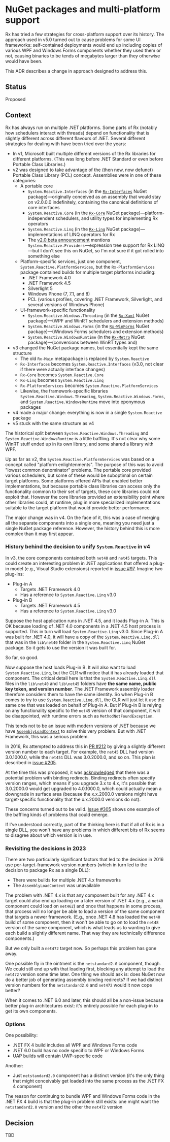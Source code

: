 # NuGet packages and multi-platform support

Rx has tried a few strategies for cross-platform support over its history. The approach used in v5.0 turned out to cause problems for some UI frameworks: self-contained deployments would end up including copies of various WPF and Windows Forms components whether they used them or not, causing binaries to be tends of megabytes larger than they otherwise would have been.

This ADR describes a change in approach designed to address this.

## Status

Proposed

## Context

Rx has always run on multiple .NET platforms. Some parts of Rx (notably how schedulers interact with threads) depend on functionality that is slightly different across different flavours of .NET. Several different strategies for dealing with have been tried over the years:

* In v1, Microsoft built multiple different versions of the Rx libraries for different platforms. (This was long before .NET Standard or even before Portable Class Libraries.)
* v2 was designed to take advantage of the (then new, now defunct) Portable Class Library (PCL) concept. Assemblies were in one of these categories:
  * A portable core
    * `System.Reactive.Interfaces` (in the [`Rx-Interfaces`](https://www.nuget.org/packages/Rx-Interfaces/2.2.5) NuGet package)—originally conceived as an assembly that would stay on v2.0.0.0 indefinitely, containing the canonical definitions of core interfaces
    * `System.Reactive.Core` (in the [`Rx-Core`](https://www.nuget.org/packages/Rx-Core/2.2.5) NuGet package)—platform-independent schedulers, and utility types for implementing Rx operators
    * `System.Reactive.Linq` (in the [`Rx-Linq`](https://www.nuget.org/packages/Rx-Linq/2.2.5) NuGet package)—implementations of LINQ operators for Rx
    * The [v2.0 beta announcement](http://web.archive.org/web/20130522225545/http://blogs.msdn.com/b/rxteam/archive/2012/03/12/reactive-extensions-v2-0-beta-available-now.aspx) mentions `System.Reactive.Providers`—expression tree support for Rx LINQ—but I don't see this on NuGet, so I'm not sure if it got rolled into something else
  * Platform-specific services, just one component, `System.Reactive.PlatformServices`, but the `Rx-PlatformServices` package contained builds for multiple target platforms including:
    * .NET Framework 4.0
    * .NET Framework 4.5
    * Silverlight 5
    * Windows Phone (7, 7.1, and 8)
    * PCL (various profiles, covering .NET Framework, Silverlight, and several versions of Windows Phone)
  * UI-framework-specific functionality
    * `System.Reactive.Windows.Threading` (in the [`Rx-Xaml`](https://www.nuget.org/packages/Rx-Xaml/2.2.5) NuGet package)—(WPF and WinRT schedulers and extension methods)
    * `System.Reactive.Windows.Forms` (in the [`Rx-WinForms`](https://www.nuget.org/packages/Rx-WinForms/2.2.5) NuGet package)—(Windows Forms schedulers and extension methods)
    * `System.Reactive.WindowsRuntime` (in the [`Rx-Metro`](https://www.nuget.org/packages/Rx-Metro/2.2.5) NuGet package)—(conversions between WinRT types and)
* v3 changed the NuGet package names, but essentially kept the same structure
  * The old `Rx-Main` metapackage is replaced by `System.Reactive`
  * `Rx-Interfaces` becomes `System.Reactive.Interfaces` (v3.0, not clear if there were actually interface changes)
  * `Rx-Core` becomes `System.Reactive.Core`
  * `Rx-Linq` becomes `System.Reactive.Linq`
  * `Rx-PlatformServices` becomes `System.Reactive.PlatformServices`
  * Likewise, the framework-specific libraries `System.Reactive.Windows.Threading`, `System.Reactive.Windows.Forms`, and `System.Reactive.WindowsRuntime` move into eponymous packages
* v4 made a major change: everything is now in a single `System.Reactive` package
* v5 stuck with the same structure as v4

The historical split between `System.Reactive.Windows.Threading` and `System.Reactive.WindowsRuntime` is a little baffling. It's not clear why some WinRT stuff ended up in its own library, and some shared a library with WPF.

Up as far as v2, the `System.Reactive.PlatformServices` was based on a concept called "platform enlightenments". The purpose of this was to avoid "lowest common denominator" problems. The portable core provided various schedulers, but some of these would be suboptimal on certain target platforms. Some platforms offered APIs that enabled better implementations, but because portable class libraries can access only the functionality common to their set of targets, these core libraries could not exploit that. However the core libraries provided an extensibility point where other libraries could, at runtime, plug in more specialized implementations suitable to the target platform that would provide better performance.

The major change was in v4. On the face of it, this was a case of merging all the separate components into a single one, meaning you need just a single NuGet package reference. However, the history behind this is more complex than it may first appear.

### History behind the decision to unify `System.Reactive` in v4

In v3, the core components contained both `net40` and `net45` targets. This could create an interesting problem in .NET applications that offered a plug-in model (e.g., Visual Studio extensions) reported in [issue #97](https://github.com/dotnet/reactive/issues/97). Imagine two plug-ins:

* Plug-in A
  * Targets .NET Framework 4.0
  * Has a reference to `System.Reactive.Linq` v3.0
* Plug-in B 
  * Targets .NET Framework 4.5
  * Has a reference to `System.Reactive.Linq` v3.0

Suppose the host application runs in .NET 4.5, and it loads Plug-in A. This is OK because loading of .NET 4.0 components in a .NET 4.5 host process is supported. This in turn will load `System.Reactive.Linq` v3.0. Since Plug-in A was built for .NET 4.0, it will have a copy of the `System.Reactive.Linq.dll` that was in the `lib\net40` folder in the `System.Reactive.Linq` NuGet package. So it gets to use the version it was built for.

So far, so good.

Now suppose the host loads Plug-in B. It will also want to load `System.Reactive.Linq`, but the CLR will notice that it has already loaded that component. The critical detail here is that the `System.Reactive.Linq.dll` files in the `lib\net40` and `lib\net45` folders have **the same name, public key token, and version number**. The .NET Framework assembly loader therefore considers them to have the same identity. So when Plug-in B comes to try to use `System.Reactive.Linq.dll`, the CLR will just let it use the same one that was loaded on behalf of Plug-in A. But if Plug-in B is relying on any functionality specific to the `net45` version of that component, it will be disappointed, with runtime errors such as `MethodNotFoundException`.

This tends not to be an issue with modern versions of .NET because we have [`AssemblyLoadContext`]([https://learn.microsoft.com/en-us/dotnet/core/dependency-loading/understanding-assemblyloadcontext) to solve this very problem. But with .NET Framework, this was a serious problem.

In 2016, Rx attempted to address this in [PR #212](https://github.com/dotnet/reactive/pull/212) by giving a slightly different version number to each target. For example, the `net45` DLL had version 3.0.1000.0, while the `net451` DLL was 3.0.2000.0, and so on. This plan is described in [issue #205](https://github.com/dotnet/reactive/issues/205).

At the time this was proposed, it was [acknowledged](https://github.com/dotnet/reactive/issues/205#issuecomment-228577028) that there was a potential problem with binding redirects. Binding redirects often specify version ranges, which means if you upgrade 3.x to 4.x, it's possible that 3.0.2000.0 would get upgraded to 4.0.1000.0, which could actually mean a downgrade in surface area (because the x.x.2000.0 versions might have target-specific functionality that the x.x.2000.0 versions do not).

These concerns turned out to be valid. [Issue #305](https://github.com/dotnet/reactive/issues/305) shows one example of the baffling kinds of problems that could emerge.

If I've understood correctly, part of the thinking here is that if all of Rx is in a single DLL, you won't have any problems in which different bits of Rx seems to disagree about which version is in use.

### Revisiting the decisions in 2023

There are two particularly significant factors that led to the decision in 2016 use per-target-framework version numbers (which in turn led to the decision to package Rx as a single DLL):

* There were builds for multiple .NET 4.x frameworks
* The `AssemblyLoadContext` was unavailable

The problem with .NET 4.x is that any component built for any .NET 4.x target could also end up loading on a later version of .NET 4.x (e.g., a `net40` component could load on `net462`) and once that happens in some process, that process will no longer be able to load a version of the same component that targets a newer framework. (E.g., once .NET 4.8 has loaded the `net40` build of some component, then it won't be able to go on to load the `net48` version of the same component, which is what leads us to wanting to give each build a slightly different name. That way they are technically difference components.)

But we only built a `net472` target now. So perhaps this problem has gone away.

One possible fly in the ointment is the `netstandard2.0` component, though. We could still end up with that loading first, blocking any attempt to load the `net472` version some time later. One thing we should ask is: does NuGet now do a better job of generating assembly binding redirects? If we had distinct version numbers for the `netstandard2.0` and `net472` would it now cope better?

When it comes to .NET 6.0 and later, this should all be a non-issue because better plug-in architectures exist: it's entirely possible for each plug-in to get its own components.


### Options

One possibility:
* .NET FX 4 build includes all WPF and Windows Forms code
* .NET 6.0 build has no code specific to WPF or Windows Forms
* UAP builds will contain UWP-specific code

Another:
* Just `netstandard2.0` component has a distinct version (it's the only thing that might conceivably get loaded into the same process as the .NET FX 4 component)

The reason for continuing to bundle WPF and Windows Forms code in the .NET FX 4 build is that the plug-in problem still exists: one might want the `netstandard2.0` version and the other the `net472` version


## Decision

TBD